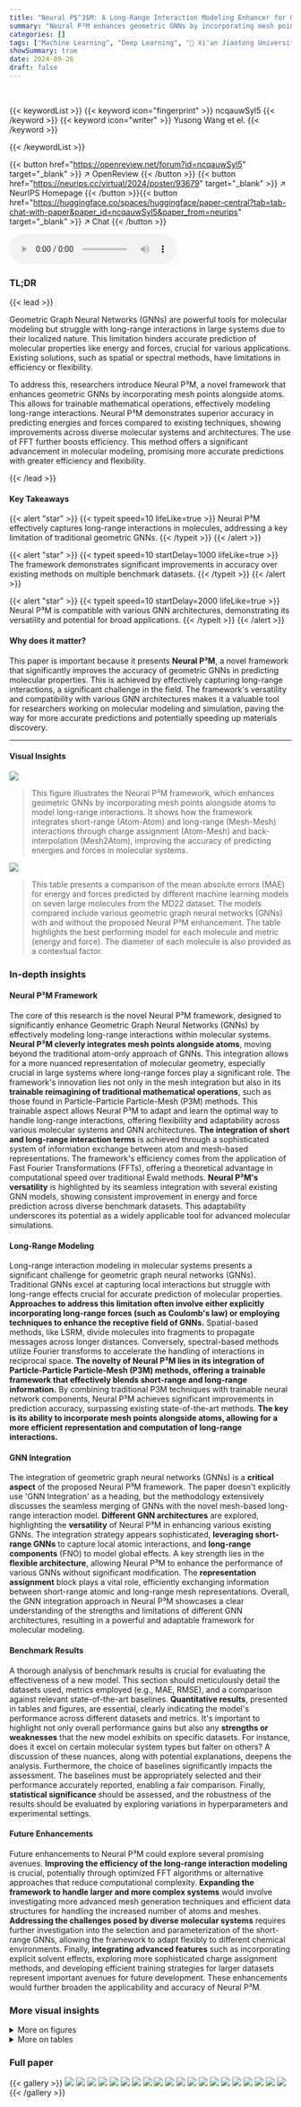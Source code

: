 ```yaml
---
title: "Neural P$^3$M: A Long-Range Interaction Modeling Enhancer for Geometric GNNs"
summary: "Neural P³M enhances geometric GNNs by incorporating mesh points to model long-range interactions in molecules, achieving state-of-the-art accuracy in predicting energy and forces."
categories: []
tags: ["Machine Learning", "Deep Learning", "🏢 Xi'an Jiaotong University",]
showSummary: true
date: 2024-09-26
draft: false
---
```


<br>

{{< keywordList >}}
{{< keyword icon="fingerprint" >}} ncqauwSyl5 {{< /keyword >}}
{{< keyword icon="writer" >}} Yusong Wang et el. {{< /keyword >}}
 
{{< /keywordList >}}

{{< button href="https://openreview.net/forum?id=ncqauwSyl5" target="_blank" >}}
↗ OpenReview
{{< /button >}}
{{< button href="https://neurips.cc/virtual/2024/poster/93679" target="_blank" >}}
↗ NeurIPS Homepage
{{< /button >}}{{< button href="https://huggingface.co/spaces/huggingface/paper-central?tab=tab-chat-with-paper&paper_id=ncqauwSyl5&paper_from=neurips" target="_blank" >}}
↗ Chat
{{< /button >}}



<audio controls>
    <source src="https://ai-paper-reviewer.com/ncqauwSyl5/podcast.wav" type="audio/wav">
    Your browser does not support the audio element.
</audio>


### TL;DR


{{< lead >}}

Geometric Graph Neural Networks (GNNs) are powerful tools for molecular modeling but struggle with long-range interactions in large systems due to their localized nature.  This limitation hinders accurate prediction of molecular properties like energy and forces, crucial for various applications. Existing solutions, such as spatial or spectral methods, have limitations in efficiency or flexibility.



To address this, researchers introduce Neural P³M, a novel framework that enhances geometric GNNs by incorporating mesh points alongside atoms. This allows for trainable mathematical operations, effectively modeling long-range interactions. Neural P³M demonstrates superior accuracy in predicting energies and forces compared to existing techniques, showing improvements across diverse molecular systems and architectures. The use of FFT further boosts efficiency.  This method offers a significant advancement in molecular modeling, promising more accurate predictions with greater efficiency and flexibility.

{{< /lead >}}


#### Key Takeaways

{{< alert "star" >}}
{{< typeit speed=10 lifeLike=true >}} Neural P³M effectively captures long-range interactions in molecules, addressing a key limitation of traditional geometric GNNs. {{< /typeit >}}
{{< /alert >}}

{{< alert "star" >}}
{{< typeit speed=10 startDelay=1000 lifeLike=true >}} The framework demonstrates significant improvements in accuracy over existing methods on multiple benchmark datasets. {{< /typeit >}}
{{< /alert >}}

{{< alert "star" >}}
{{< typeit speed=10 startDelay=2000 lifeLike=true >}} Neural P³M is compatible with various GNN architectures, demonstrating its versatility and potential for broad applications. {{< /typeit >}}
{{< /alert >}}

#### Why does it matter?
This paper is important because it presents **Neural P³M**, a novel framework that significantly improves the accuracy of geometric GNNs in predicting molecular properties.  This is achieved by effectively capturing long-range interactions, a significant challenge in the field.  The framework's versatility and compatibility with various GNN architectures makes it a valuable tool for researchers working on molecular modeling and simulation, paving the way for more accurate predictions and potentially speeding up materials discovery.

------
#### Visual Insights



![](https://ai-paper-reviewer.com/ncqauwSyl5/figures_1_1.jpg)

> This figure illustrates the Neural P³M framework, which enhances geometric GNNs by incorporating mesh points alongside atoms to model long-range interactions. It shows how the framework integrates short-range (Atom-Atom) and long-range (Mesh-Mesh) interactions through charge assignment (Atom-Mesh) and back-interpolation (Mesh2Atom), improving the accuracy of predicting energies and forces in molecular systems.





![](https://ai-paper-reviewer.com/ncqauwSyl5/tables_7_1.jpg)

> This table presents a comparison of the mean absolute errors (MAE) for energy and forces predicted by different machine learning models on seven large molecules from the MD22 dataset.  The models compared include various geometric graph neural networks (GNNs) with and without the proposed Neural P³M enhancement. The table highlights the best performing model for each molecule and metric (energy and force).  The diameter of each molecule is also provided as a contextual factor.





### In-depth insights


#### Neural P³M Framework
The core of this research is the novel Neural P³M framework, designed to significantly enhance Geometric Graph Neural Networks (GNNs) by effectively modeling long-range interactions within molecular systems.  **Neural P³M cleverly integrates mesh points alongside atoms**, moving beyond the traditional atom-only approach of GNNs. This integration allows for a more nuanced representation of molecular geometry, especially crucial in large systems where long-range forces play a significant role. The framework's innovation lies not only in the mesh integration but also in its **trainable reimagining of traditional mathematical operations**, such as those found in Particle-Particle Particle-Mesh (P3M) methods. This trainable aspect allows Neural P³M to adapt and learn the optimal way to handle long-range interactions, offering flexibility and adaptability across various molecular systems and GNN architectures.  **The integration of short and long-range interaction terms** is achieved through a sophisticated system of information exchange between atom and mesh-based representations. The framework's efficiency comes from the application of Fast Fourier Transformations (FFTs), offering a theoretical advantage in computational speed over traditional Ewald methods.  **Neural P³M's versatility** is highlighted by its seamless integration with several existing GNN models, showing consistent improvement in energy and force prediction across diverse benchmark datasets. This adaptability underscores its potential as a widely applicable tool for advanced molecular simulations.

#### Long-Range Modeling
Long-range interaction modeling in molecular systems presents a significant challenge for geometric graph neural networks (GNNs). Traditional GNNs excel at capturing local interactions but struggle with long-range effects crucial for accurate prediction of molecular properties.  **Approaches to address this limitation often involve either explicitly incorporating long-range forces (such as Coulomb's law) or employing techniques to enhance the receptive field of GNNs.**  Spatial-based methods, like LSRM, divide molecules into fragments to propagate messages across longer distances. Conversely, spectral-based methods utilize Fourier transforms to accelerate the handling of interactions in reciprocal space.  **The novelty of Neural P³M lies in its integration of Particle-Particle Particle-Mesh (P3M) methods, offering a trainable framework that effectively blends short-range and long-range information.** By combining traditional P3M techniques with trainable neural network components, Neural P³M achieves significant improvements in prediction accuracy, surpassing existing state-of-the-art methods. **The key is its ability to incorporate mesh points alongside atoms, allowing for a more efficient representation and computation of long-range interactions.**

#### GNN Integration
The integration of geometric graph neural networks (GNNs) is a **critical aspect** of the proposed Neural P³M framework.  The paper doesn't explicitly use 'GNN Integration' as a heading, but the methodology extensively discusses the seamless merging of GNNs with the novel mesh-based long-range interaction model.  **Different GNN architectures** are explored, highlighting the **versatility** of Neural P³M in enhancing various existing GNNs.  The integration strategy appears sophisticated, **leveraging short-range GNNs** to capture local atomic interactions, and **long-range components** (FNO) to model global effects.  A key strength lies in the **flexible architecture**, allowing  Neural P³M to enhance the performance of various GNNs without significant modification. The **representation assignment** block plays a vital role, efficiently exchanging information between short-range atomic and long-range mesh representations. Overall, the GNN integration approach in Neural P³M showcases a clear understanding of the strengths and limitations of different GNN architectures, resulting in a powerful and adaptable framework for molecular modeling.

#### Benchmark Results
A thorough analysis of benchmark results is crucial for evaluating the effectiveness of a new model.  This section should meticulously detail the datasets used, metrics employed (e.g., MAE, RMSE), and a comparison against relevant state-of-the-art baselines. **Quantitative results**, presented in tables and figures, are essential, clearly indicating the model's performance across different datasets and metrics.  It's important to highlight not only overall performance gains but also any **strengths or weaknesses** that the new model exhibits on specific datasets.  For instance, does it excel on certain molecular system types but falter on others?  A discussion of these nuances, along with potential explanations, deepens the analysis.  Furthermore, the choice of baselines significantly impacts the assessment.  The baselines must be appropriately selected and their performance accurately reported, enabling a fair comparison.  Finally, **statistical significance** should be assessed, and the robustness of the results should be evaluated by exploring variations in hyperparameters and experimental settings.

#### Future Enhancements
Future enhancements to Neural P³M could explore several promising avenues. **Improving the efficiency of the long-range interaction modeling** is crucial, potentially through optimized FFT algorithms or alternative approaches that reduce computational complexity.  **Expanding the framework to handle larger and more complex systems** would involve investigating more advanced mesh generation techniques and efficient data structures for handling the increased number of atoms and meshes.  **Addressing the challenges posed by diverse molecular systems** requires further investigation into the selection and parameterization of the short-range GNNs, allowing the framework to adapt flexibly to different chemical environments.  Finally, **integrating advanced features** such as incorporating explicit solvent effects, exploring more sophisticated charge assignment methods, and developing efficient training strategies for larger datasets represent important avenues for future development. These enhancements would further broaden the applicability and accuracy of Neural P³M.


### More visual insights

<details>
<summary>More on figures
</summary>


![](https://ai-paper-reviewer.com/ncqauwSyl5/figures_4_1.jpg)

> This figure shows the overall architecture of the Neural P³M framework, detailing its different components.  Panel (a) provides a high-level view of the model's structure, illustrating the flow of information from the input embeddings through multiple Neural P³M blocks to the final decoder that outputs energy and forces. Panel (b) zooms in on a single Neural P³M block, illustrating its internal workings which involve distinct modules for handling short-range (Atom2Atom) and long-range interactions (Mesh2Mesh) using techniques such as Atom2Mesh and Mesh2Atom to exchange information between atom and mesh representations, and an aggregation step to combine information from different parts of the Neural P³M block.  Panels (c), (d), and (e) illustrate the specific details of the short-range block (using geometric GNNs), the long-range block (employing a Fourier Neural Operator), and the representation assignment, respectively.  The figure clearly demonstrates the interplay between short-range and long-range interactions in the proposed framework.


![](https://ai-paper-reviewer.com/ncqauwSyl5/figures_6_1.jpg)

> This figure compares the performance of three different models on the Ag dataset in terms of mean absolute error (MAE) for energy and force prediction. The three models are Allegro, ViSNet (with a cutoff of 4.0 Å and 1 layer), ViSNet (with a cutoff of 12.0 Å and 1 layer), and ViSNet integrated with the Neural P³M framework (with a cutoff of 4.0 Å and 1 layer). The results show that ViSNet with Neural P³M significantly outperforms the other models, demonstrating the effectiveness of the proposed method in capturing long-range interactions.


![](https://ai-paper-reviewer.com/ncqauwSyl5/figures_21_1.jpg)

> This figure shows the architecture of the Neural P³M framework. It consists of three main blocks: an embedding block, a Neural P³M block, and a decoder block. The embedding block creates representations of atoms and meshes. The Neural P³M block updates these representations by incorporating short-range and long-range interactions, and information exchange between atoms and meshes using GNNs, FNOs, and CFConvs. The decoder block predicts energies and forces based on the updated representations.


</details>




<details>
<summary>More on tables
</summary>


![](https://ai-paper-reviewer.com/ncqauwSyl5/tables_8_1.jpg)
> This table presents a comparison of the mean absolute errors (MAE) for energy and forces predicted by different models on seven large molecules from the MD22 dataset.  The models compared include ViSNet, SGDML, SO3KRATES, Allegro, Equiformer, MACE, baseline Ewald summation, LSRM, and the proposed Neural P³M.  The table highlights the best-performing model for each molecule and metric (energy and force). The diameters of the molecules are also provided for context.

![](https://ai-paper-reviewer.com/ncqauwSyl5/tables_8_2.jpg)
> This table presents a comparison of the mean absolute errors (MAE) for energy and forces predicted by several state-of-the-art models on seven large molecules from the MD22 dataset.  The models include ViSNet, SGDML, SO3KRATES, Allegro, Equiformer, MACE, Ewald, LSRM, and Neural P³M. The table highlights the best-performing model for each molecule and metric (energy and force).  The diameter of each molecule is also included, indicating that larger molecules pose a more significant challenge to these models.

![](https://ai-paper-reviewer.com/ncqauwSyl5/tables_12_1.jpg)
> This table presents a comparison of the mean absolute errors (MAE) for energy and forces predicted by different models on seven large molecules from the MD22 dataset.  The models compared include ViSNet, SGDML, SO3KRATES, Allegro, Equiformer, MACE, Baseline Ewald, LSRM, and Neural P³M. The table highlights the best-performing model for each molecule and metric (energy and force). The diameter of each molecule is also provided to give context to the results.

![](https://ai-paper-reviewer.com/ncqauwSyl5/tables_18_1.jpg)
> This table presents a comparison of the mean absolute errors (MAE) for energy and forces predicted by different models on seven large molecules from the MD22 dataset.  The models compared include ViSNet, SGDML, SO3KRATES, Allegro, Equiformer, and MACE, along with baselines using Ewald summation and LSRM.  The table highlights the best-performing model for each molecule and metric (energy and forces), showing the effectiveness of the Neural P³M framework in improving accuracy.

![](https://ai-paper-reviewer.com/ncqauwSyl5/tables_18_2.jpg)
> This table presents a comparison of the mean absolute errors (MAE) for energy and forces predicted by various state-of-the-art models on seven large molecules from the MD22 dataset.  The models compared include ViSNet, SGDML, SO3KRATES, Allegro, Equiformer, MACE, and ViSNet integrated with Neural P³M (baseline).  The table highlights the best performing model for energy and force prediction for each molecule, demonstrating the superior performance of Neural P³M in most cases.

![](https://ai-paper-reviewer.com/ncqauwSyl5/tables_19_1.jpg)
> This table presents the mean absolute errors (MAE) for energy and forces predicted by several state-of-the-art models and the proposed Neural P³M model on seven large molecules from the MD22 dataset.  The results are compared to show that Neural P³M achieves the best performance on most of the molecules, particularly on the larger ones, highlighting its ability to accurately model long-range interactions.

![](https://ai-paper-reviewer.com/ncqauwSyl5/tables_20_1.jpg)
> This table presents a comparison of the mean absolute errors (MAE) in energy and force predictions for seven large molecules from the MD22 dataset.  It compares the performance of the ViSNet model enhanced with Neural P³M against several state-of-the-art methods (SGDML, SO3KRATES, Allegro, Equiformer, and MACE).  The best performing method for each molecule (energy and force) is highlighted in bold, showcasing the effectiveness of the Neural P³M enhancement.

</details>




### Full paper

{{< gallery >}}
<img src="https://ai-paper-reviewer.com/ncqauwSyl5/1.png" class="grid-w50 md:grid-w33 xl:grid-w25" />
<img src="https://ai-paper-reviewer.com/ncqauwSyl5/2.png" class="grid-w50 md:grid-w33 xl:grid-w25" />
<img src="https://ai-paper-reviewer.com/ncqauwSyl5/3.png" class="grid-w50 md:grid-w33 xl:grid-w25" />
<img src="https://ai-paper-reviewer.com/ncqauwSyl5/4.png" class="grid-w50 md:grid-w33 xl:grid-w25" />
<img src="https://ai-paper-reviewer.com/ncqauwSyl5/5.png" class="grid-w50 md:grid-w33 xl:grid-w25" />
<img src="https://ai-paper-reviewer.com/ncqauwSyl5/6.png" class="grid-w50 md:grid-w33 xl:grid-w25" />
<img src="https://ai-paper-reviewer.com/ncqauwSyl5/7.png" class="grid-w50 md:grid-w33 xl:grid-w25" />
<img src="https://ai-paper-reviewer.com/ncqauwSyl5/8.png" class="grid-w50 md:grid-w33 xl:grid-w25" />
<img src="https://ai-paper-reviewer.com/ncqauwSyl5/9.png" class="grid-w50 md:grid-w33 xl:grid-w25" />
<img src="https://ai-paper-reviewer.com/ncqauwSyl5/10.png" class="grid-w50 md:grid-w33 xl:grid-w25" />
<img src="https://ai-paper-reviewer.com/ncqauwSyl5/11.png" class="grid-w50 md:grid-w33 xl:grid-w25" />
<img src="https://ai-paper-reviewer.com/ncqauwSyl5/12.png" class="grid-w50 md:grid-w33 xl:grid-w25" />
<img src="https://ai-paper-reviewer.com/ncqauwSyl5/13.png" class="grid-w50 md:grid-w33 xl:grid-w25" />
<img src="https://ai-paper-reviewer.com/ncqauwSyl5/14.png" class="grid-w50 md:grid-w33 xl:grid-w25" />
<img src="https://ai-paper-reviewer.com/ncqauwSyl5/15.png" class="grid-w50 md:grid-w33 xl:grid-w25" />
<img src="https://ai-paper-reviewer.com/ncqauwSyl5/16.png" class="grid-w50 md:grid-w33 xl:grid-w25" />
<img src="https://ai-paper-reviewer.com/ncqauwSyl5/17.png" class="grid-w50 md:grid-w33 xl:grid-w25" />
<img src="https://ai-paper-reviewer.com/ncqauwSyl5/18.png" class="grid-w50 md:grid-w33 xl:grid-w25" />
<img src="https://ai-paper-reviewer.com/ncqauwSyl5/19.png" class="grid-w50 md:grid-w33 xl:grid-w25" />
<img src="https://ai-paper-reviewer.com/ncqauwSyl5/20.png" class="grid-w50 md:grid-w33 xl:grid-w25" />
{{< /gallery >}}